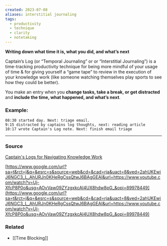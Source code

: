 ```yaml
---
created: 2023-07-08
aliases: interstitial journaling
tags:
  - productivity
  - technique
  - clarity
  - notetaking
---
```

**Writing down what time it is, what you did, and what’s next**

Captain’s Log (or “Temporal Journaling” or or “Interstitial Journaling”) is a time-tracking productivity technique for being more mindful of your usage of time & for giving yourself a “game tape” to review in the execution of your knowledge work (like someone watching themselves play sports to see how they could be better). 

You make an entry when you **change tasks, take a break, or get distracted** and **include the time, what happened, and what’s next**.

### Example:

```
08:30 started day. Next: triage email.
9:15 distracted by captains log thoughts, next: reading article
10:17 wrote Captain's Log note. Next: finish email triage
```

---
### Source

[Captain's Logs for Navigating Knowledge Work](https://www.jamesstuber.com/captains-log/)

[https://www.google.com/url?sa=t&rct=j&q=&esrc=s&source=web&cd=&cad=rja&uact=8&ved=2ahUKEwiJ6NGC3_L_AhURJn0KHeRgCssQtwJ6BAgGEAI&url=https://www.youtube.com/watch?v=Uj-XfcP8P0o&usg=AOvVaw09ZYzgxkcAI4UX8hdw8pG_&opi=89978449](https://www.google.com/url?sa=t&rct=j&q=&esrc=s&source=web&cd=&cad=rja&uact=8&ved=2ahUKEwiJ6NGC3_L_AhURJn0KHeRgCssQtwJ6BAgGEAI&url=https://www.youtube.com/watch?v=Uj-XfcP8P0o&usg=AOvVaw09ZYzgxkcAI4UX8hdw8pG_&opi=89978449)

### Related
- [[Time Blocking]]